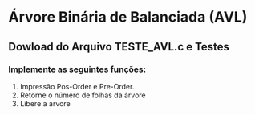 # Árvore Binária de Balanciada (AVL)

## Dowload do Arquivo TESTE_AVL.c e Testes

### Implemente as seguintes funções:
1. Impressão Pos-Order e Pre-Order.
2. Retorne o número de folhas da árvore
3. Libere a árvore